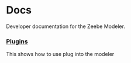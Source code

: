 # Docs

Developer documentation for the Zeebe Modeler.


### [Plugins](./plugins)

This shows how to use plug into the modeler
